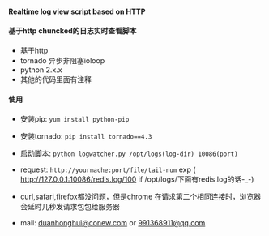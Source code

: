####  Realtime log view script based on HTTP
####  基于http chuncked的日志实时查看脚本
* 基于http
* tornado 异步非阻塞ioloop
* python 2.x.x 
* 其他的代码里面有注释

####  使用
* 安装pip: `yum install python-pip`
* 安装tornado: `pip install tornado==4.3`
* 启动脚本: `python logwatcher.py /opt/logs(log-dir) 10086(port)`
* request: `http://yourmache:port/file/tail-num` exp ( http://127.0.0.1:10086/redis.log/100 if /opt/logs/下面有redis.log的话-_-)
* curl,safari,firefox都没问题，但是chrome 在请求第二个相同连接时，浏览器会延时几秒发请求包包给服务器

* mail: duanhonghui@conew.com or 991368911@qq.com
